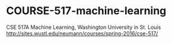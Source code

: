 # COURSE-517-machine-learning
CSE 517A Machine Learning, Washington University in St. Louis
http://sites.wustl.edu/neumann/courses/spring-2016/cse-517/
